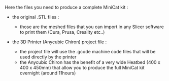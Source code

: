 Here the files you need to produce a complete MiniCat kit :

- the original .STL files : 
  -  those are the meshed files that you can import in any Slicer software to print them (Cura, Prusa, Creality etc..) 

- the 3D Printer (Anycubic Chiron) project file :
  -  the project file will use the .gcode machine code files that will be used directly by the printer
  -  the Anycubic Chiron has the benefit of a very wide Heatbed (400 x 400 x 450mm) that allow you to produce the full MiniCat kit overnight (around 11hours)
